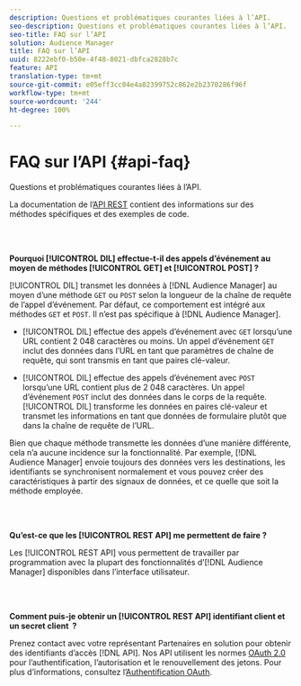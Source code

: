 ```yaml
---
description: Questions et problématiques courantes liées à l’API.
seo-description: Questions et problématiques courantes liées à l’API.
seo-title: FAQ sur l’API
solution: Audience Manager
title: FAQ sur l’API
uuid: 8222ebf0-b50e-4f48-8021-dbfca2828b7c
feature: API
translation-type: tm+mt
source-git-commit: e05eff3cc04e4a82399752c862e2b2370286f96f
workflow-type: tm+mt
source-wordcount: '244'
ht-degree: 100%

---
```



# FAQ sur l’API {#api-faq}

Questions et problématiques courantes liées à l’API.

<!-- 

faq_api.xml

 -->

La documentation de l’[API REST](../api/rest-api-main/rest-api-main.md) contient des informations sur des méthodes spécifiques et des exemples de code.

<br> 

**Pourquoi [!UICONTROL DIL] effectue-t-il des appels d’événement au moyen de méthodes [!UICONTROL GET] et [!UICONTROL POST] ?**

[!UICONTROL DIL] transmet les données à [!DNL Audience Manager] au moyen d’une méthode `GET` ou `POST` selon la longueur de la chaîne de requête de l’appel d’événement. Par défaut, ce comportement est intégré aux méthodes `GET` et `POST`. Il n’est pas spécifique à [!DNL Audience Manager].

* [!UICONTROL DIL] effectue des appels d’événement avec `GET` lorsqu’une URL contient 2 048 caractères ou moins. Un appel d’événement `GET` inclut des données dans l’URL en tant que paramètres de chaîne de requête, qui sont transmis en tant que paires clé-valeur.

* [!UICONTROL DIL] effectue des appels d’événement avec `POST` lorsqu’une URL contient plus de 2 048 caractères. Un appel d’événement `POST` inclut des données dans le corps de la requête. [!UICONTROL DIL] transforme les données en paires clé-valeur et transmet les informations en tant que données de formulaire plutôt que dans la chaîne de requête de l’URL.

Bien que chaque méthode transmette les données d’une manière différente, cela n’a aucune incidence sur la fonctionnalité. Par exemple, [!DNL Audience Manager] envoie toujours des données vers les destinations, les identifiants se synchronisent normalement et vous pouvez créer des caractéristiques à partir des signaux de données, et ce quelle que soit la méthode employée.

<br> 

**Qu’est-ce que les [!UICONTROL REST API] me permettent de faire ?**

Les [!UICONTROL REST API] vous permettent de travailler par programmation avec la plupart des fonctionnalités d’[!DNL Audience Manager] disponibles dans l’interface utilisateur.

<br> 

**Comment puis-je obtenir un [!UICONTROL REST API] identifiant client et un secret client  ?**

Prenez contact avec votre représentant Partenaires en solution pour obtenir des identifiants d’accès [!DNL API]. Nos API utilisent les normes [OAuth 2.0](https://oauth.net/2/) pour l’authentification, l’autorisation et le renouvellement des jetons. Pour plus d’informations, consultez l’[Authentification OAuth](../api/rest-api-main/aam-api-getting-started.md#oauth).
